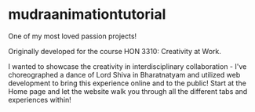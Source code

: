 # mudraanimationtutorial
One of my most loved passion projects!

Originally developed for the course HON 3310: Creativity at Work. 

I wanted to showcase the creativity in interdisciplinary collaboration - I've choreographed a dance of Lord Shiva in Bharatnatyam and utilized web development to bring this experience online and to the public!
Start at the Home page and let the website walk you through all the different tabs and experiences within!

